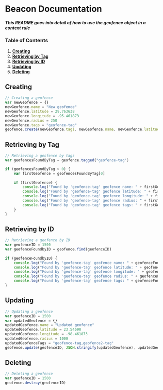 # Beacon Documentation

##### This README goes into detail of how to use the geofence object in a context rule

### Table of Contents

1. **[Creating](#creating)**
2. **[Retrieving by Tag](#retrieving-by-tag)**
3. **[Retrieving by ID](#retrieving-by-id)**
4. **[Updating](#updating)**
5. **[Deleting](#deleting)**

## Creating
```javascript
// Creating a geofence
var newGeofence = {}
newGeofence.name = "New geofence"
newGeofence.latitude = 29.763638
newGeofence.longitude = -95.461873
newGeofence.radius = 250
newGeofence.tags = "geofence-tag"
geofence.create(newGeofence.tags, newGeofence.name, newGeofence.latitude, newGeofence.longitude, newGeofence.radius)
```

## Retrieving by Tag
```javascript
// Retrieving a geofence by tags
var geofencesFoundByTag = geofence.tagged("geofence-tag")

if (geofencesFoundByTag > 0) {
    var firstGeofence = geofencesFoundByTag[0]
    
    if (firstGeofence) {
        console.log("Found by 'geofence-tag' geofence name: " + firstGeofence.name)
        console.log("Found by 'geofence-tag' geofence latitude: " + firstGeofence.latitude)
        console.log("Found by 'geofence-tag' geofence longitude: " + firstGeofence.longitude)
        console.log("Found by 'geofence-tag' geofence radius: " + firstGeofence.radius)
        console.log("Found by 'geofence-tag' geofence tags: " + firstGeofence.tags)
    }
}
```

## Retrieving by ID
```javascript
// Retrieving a geofence by ID
var geofenceID = 1500
var geofenceFoundbyID = geofence.find(geofenceID)
        
if (geofenceFoundbyID) {
    console.log("Found by 'geofence-tag' geofence name: " + geofenceFoundbyID.name)
    console.log("Found by 'geofence-tag' geofence latitude: " + geofenceFoundbyID.latitude)
    console.log("Found by 'geofence-tag' geofence longitude: " + geofenceFoundbyID.longitude)
    console.log("Found by 'geofence-tag' geofence radius: " + geofenceFoundbyID.radius)
    console.log("Found by 'geofence-tag' geofence tags: " + geofenceFoundbyID.tags)
}
```

## Updating
```javascript
// Updating a geofence
var geofenceID = 1500
var updatedGeofence = {}
updatedGeofence.name = "Updated geofence"
updatedGeofence.latitude = 23.54590
updatedGeofence.longitude = -98.461873
updatedGeofence.radius = 1000
updatedGeofenceTags = "geofence-tag,geofence2-tag"
geofence.update(geofenceID, JSON.stringify(updatedGeofence), updatedGeofenceTags)
```

## Deleting
```javascript
// Deleting a geofence
var geofenceID = 1500
geofence.destroy(geofenceID)
```